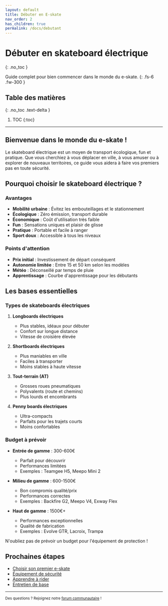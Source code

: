```yaml
---
layout: default
title: Débuter en E-skate
nav_order: 2
has_children: true
permalink: /docs/debutant
---
```


# Débuter en skateboard électrique
{: .no_toc }

Guide complet pour bien commencer dans le monde du e-skate.
{: .fs-6 .fw-300 }

## Table des matières
{: .no_toc .text-delta }

1. TOC
{:toc}

---

## Bienvenue dans le monde du e-skate !

Le skateboard électrique est un moyen de transport écologique, fun et pratique. Que vous cherchiez à vous déplacer en ville, à vous amuser ou à explorer de nouveaux territoires, ce guide vous aidera à faire vos premiers pas en toute sécurité.

## Pourquoi choisir le skateboard électrique ?

### Avantages

- **Mobilité urbaine** : Évitez les embouteillages et le stationnement
- **Écologique** : Zéro émission, transport durable
- **Économique** : Coût d'utilisation très faible
- **Fun** : Sensations uniques et plaisir de glisse
- **Pratique** : Portable et facile à ranger
- **Sport doux** : Accessible à tous les niveaux

### Points d'attention

- **Prix initial** : Investissement de départ conséquent
- **Autonomie limitée** : Entre 15 et 50 km selon les modèles
- **Météo** : Déconseillé par temps de pluie
- **Apprentissage** : Courbe d'apprentissage pour les débutants

## Les bases essentielles

### Types de skateboards électriques

1. **Longboards électriques**
   - Plus stables, idéaux pour débuter
   - Confort sur longue distance
   - Vitesse de croisière élevée

2. **Shortboards électriques**
   - Plus maniables en ville
   - Faciles à transporter
   - Moins stables à haute vitesse

3. **Tout-terrain (AT)**
   - Grosses roues pneumatiques
   - Polyvalents (route et chemins)
   - Plus lourds et encombrants

4. **Penny boards électriques**
   - Ultra-compacts
   - Parfaits pour les trajets courts
   - Moins confortables

### Budget à prévoir

- **Entrée de gamme** : 300-600€
  - Parfait pour découvrir
  - Performances limitées
  - Exemples : Teamgee H5, Meepo Mini 2

- **Milieu de gamme** : 600-1500€
  - Bon compromis qualité/prix
  - Performances correctes
  - Exemples : Backfire G2, Meepo V4, Exway Flex

- **Haut de gamme** : 1500€+
  - Performances exceptionnelles
  - Qualité de fabrication
  - Exemples : Evolve GTR, Lacroix, Trampa

N'oubliez pas de prévoir un budget pour l'équipement de protection !

## Prochaines étapes

- [Choisir son premier e-skate](/docs/debutant/premier-achat)
- [Équipement de sécurité](/docs/debutant/securite-base)
- [Apprendre à rider](/docs/debutant/apprendre-rider)
- [Entretien de base](/docs/debutant/entretien-base)

---

<small>Des questions ? Rejoignez notre [forum communautaire](https://www.e-sk8.fr) !</small>